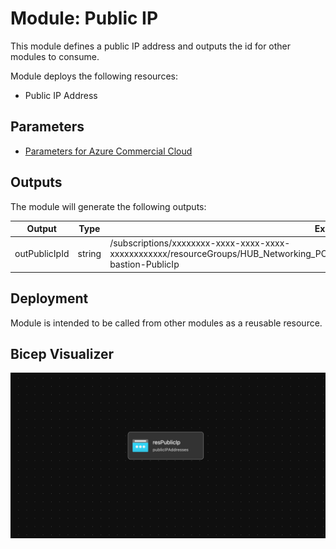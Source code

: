 # Module: Public IP

This module defines a public IP address and outputs the id for other modules to consume.  

Module deploys the following resources:

- Public IP Address

## Parameters

- [Parameters for Azure Commercial Cloud](publicIp.bicep.md)

## Outputs

The module will generate the following outputs:

| Output        | Type   | Example                                                                                                                                                  |
| ------------- | ------ | -------------------------------------------------------------------------------------------------------------------------------------------------------- |
| outPublicIpId | string | /subscriptions/xxxxxxxx-xxxx-xxxx-xxxx-xxxxxxxxxxxx/resourceGroups/HUB_Networking_POC/providers/Microsoft.Network/publicIPAddresses/alz-bastion-PublicIp |

## Deployment

Module is intended to be called from other modules as a reusable resource.

## Bicep Visualizer

![Bicep Visualizer](media/bicepVisualizer.png "Bicep Visualizer")
